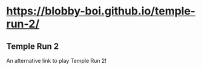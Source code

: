 # https://blobby-boi.github.io/temple-run-2/
## Temple Run 2
An alternative link to play Temple Run 2!
